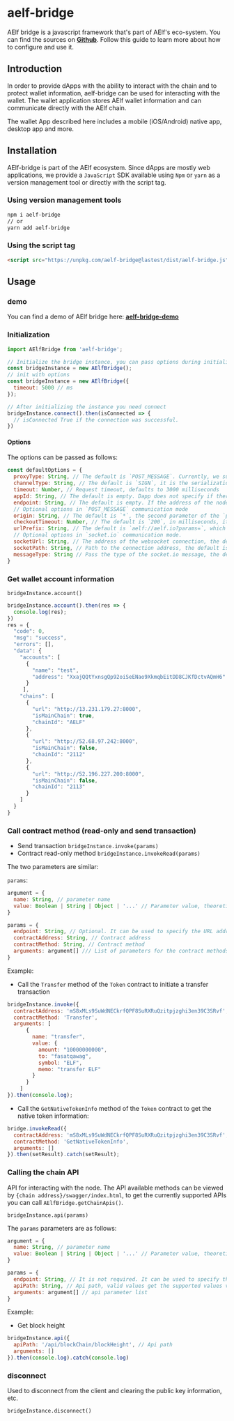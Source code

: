 # aelf-bridge

AElf bridge is a javascript framework that's part of AElf's eco-system. You can find the sources on 
[**Github**](https://github.com/AElfProject/aelf-bridge). Follow this guide to learn more about how to configure and use it.

## Introduction

In order to provide dApps with the ability to interact with the chain and to protect wallet information, aelf-bridge can be used for interacting with the wallet. The wallet application stores AElf wallet information and can communicate directly with the AElf chain.

The wallet App described here includes a mobile (iOS/Android) native app, desktop app and more.

## Installation

AElf-bridge is part of the AElf ecosystem. Since dApps are mostly web applications, we provide a `JavaScript` SDK available using `Npm` or `yarn` as a version management tool or directly with the script tag.

### Using version management tools

```bash
npm i aelf-bridge
// or
yarn add aelf-bridge
```

### Using the script tag

```html
<script src="https://unpkg.com/aelf-bridge@lastest/dist/aelf-bridge.js"></script>
```

## Usage

### demo

You can find a demo of AElf bridge here: [**aelf-bridge-demo**](https://github.com/AElfProject/aelf-bridge-demo)

### Initialization

```javascript
import AElfBridge from 'aelf-bridge';

// Initialize the bridge instance, you can pass options during initialization to specify the behavior, see below for explanation
const bridgeInstance = new AElfBridge();
// init with options
const bridgeInstance = new AElfBridge({
  timeout: 5000 // ms
});

// After initializing the instance you need connect
bridgeInstance.connect().then(isConnected => {
  // isConnected True if the connection was successful.
})
```

#### Options

The options can be passed as follows:

```javascript
const defaultOptions = {
  proxyType: String, // The default is `POST_MESSAGE`. Currently, we support the `POST_MESSAGE` and `SOCKET.IO` proxy types are provided. The `Websocket` mechanism will be provided in the future. Valid values ​​are available via `AElfBridge.getProxies()`.
  channelType: String, // The default is `SIGN`, it is the serialization of the request and response, that is, Dapp exchanges the public and private keys with the client and the private key is used to verify the signature information, thereby verifying whether the information has been tampered with. Another method of symmetric encryption is provided. The parameter value is `ENCRYPT`, and the shared public key is used for symmetric encryption. The valid value of the parameter is obtained by `AElfBridge.getChannels()`.
  timeout: Number, // Request timeout, defaults to 3000 milliseconds
  appId: String, // The default is empty. Dapp does not specify if there is no special requirement. If you need to specify it, you need to randomly generate a 32-bit hex-coded id each time. A credential used to communicate with the client, specifying the Dapp ID. If it is not specified, the library will process it internally. The first run will generate a random 32-bit hex-encoded uuid. After the connection is successful, it will be stored in `localStorage`, then the value will be taken from `localStorage`. If not, then Generate a random id.
  endpoint: String, // The default is empty. If the address of the node is empty, the client uses the internally saved primary link address by default, and can also specify to send a request to a specific node.
  // Optional options in `POST_MESSAGE` communication mode
  origin: String, // The default is `*`, the second parameter of the `postMessage` function, in most cases you do not need to specify
  checkoutTimeout: Number, // The default is `200`, in milliseconds, it checks the client's injected `postMessage`. In most cases, you don't need to specify this
  urlPrefix: String, // The default is `aelf://aelf.io?params=`, which is used to specify the protocol and prefix of the node. If the client does not have special requirements, it does not need to be changed.
  // Optional options in `socket.io` communication mode.
  socketUrl: String, // The address of the websocket connection, the default is `http://localhost:50845`
  socketPath: String, // Path to the connection address, the default is empty
  messageType: String // Pass the type of the socket.io message, the default is `bridge`
}
```

### Get wallet account information

`bridgeInstance.account()`

```javascript
bridgeInstance.account().then(res => {
  console.log(res);
})
res = {
  "code": 0,
  "msg": "success",
  "errors": [],
  "data": {
    "accounts": [
      {
        "name": "test",
        "address": "XxajQQtYxnsgQp92oiSeENao9XkmqbEitDD8CJKfDctvAQmH6"
      }
     ],
    "chains": [
      {
        "url": "http://13.231.179.27:8000",
        "isMainChain": true,
        "chainId": "AELF"
      },
      {
        "url": "http://52.68.97.242:8000",
        "isMainChain": false,
        "chainId": "2112"
      },
      {
        "url": "http://52.196.227.200:8000",
        "isMainChain": false,
        "chainId": "2113"
      }
    ]
  }
}
```

### Call contract method (read-only and send transaction)

* Send transaction `bridgeInstance.invoke(params)`
* Contract read-only method `bridgeInstance.invokeRead(params)`

The two parameters are similar:

`params`:
```javascript
argument = {
  name: String, // parameter name
  value: Boolean | String | Object | '...' // Parameter value, theoretically any Javascript type
}

params = {
  endpoint: String, // Optional. It can be used to specify the URL address of the chain node. If it is not filled, it defaults to the option when initializing the `AElfBridge` instance. If there is no initialization option, the wallet App defaults to its own stored primary node address.
  contractAddress: String, // Contract address
  contractMethod: String, // Contract method
  arguments: argument[] /// List of parameters for the contract methods, type is array, array type is the above `argument` type
}
```

Example:

* Call the `Transfer` method of the `Token` contract to initiate a transfer transaction
```javascript
bridgeInstance.invoke({
  contractAddress: 'mS8xMLs9SuWdNECkrfQPF8SuRXRuQzitpjzghi3en39C3SRvf',
  contractMethod: 'Transfer',
  arguments: [
      {
        name: "transfer",
        value: {
          amount: "10000000000",
          to: "fasatqawag",
          symbol: "ELF",
          memo: "transfer ELF"
        }
      }
    ]
}).then(console.log);
```

* Call the `GetNativeTokenInfo` method of the `Token` contract to get the native token information:
```javascript
bridge.invokeRead({
  contractAddress: 'mS8xMLs9SuWdNECkrfQPF8SuRXRuQzitpjzghi3en39C3SRvf', 
  contractMethod: 'GetNativeTokenInfo', 
  arguments: []
}).then(setResult).catch(setResult);
```

### Calling the chain API

API for interacting with the node. The API available methods can be viewed by `{chain address}/swagger/index.html`, to get the currently supported APIs you can call `AElfBridge.getChainApis()`.

`bridgeInstance.api(params)`

The `params` parameters are as follows:
```javascript
argument = {
  name: String, // parameter name
  value: Boolean | String | Object | '...' // Parameter value, theoretically any Javascript type
}

params = {
  endpoint: String, // It is not required. It can be used to specify the URL address of the chain node. If it is empty, it defaults to the option given when initializing the `AElfBridge` instance. If there is no initialization option, the wallet App defaults to its own stored primary node address.
  apiPath: String, // Api path, valid values ​​get the supported values ​​via `AElfBridge.getChainApis()`
  arguments: argument[] // api parameter list
}
```

Example:

* Get block height
```javascript
bridgeInstance.api({
  apiPath: '/api/blockChain/blockHeight', // Api path
  arguments: []
}).then(console.log).catch(console.log)
```

### disconnect

Used to disconnect from the client and clearing the public key information, etc.

`bridgeInstance.disconnect()`
